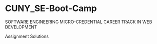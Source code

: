 # CUNY_SE-Boot-Camp

SOFTWARE ENGINEERING MICRO-CREDENTIAL CAREER TRACK IN WEB DEVELOPMENT

Assignment Solutions
